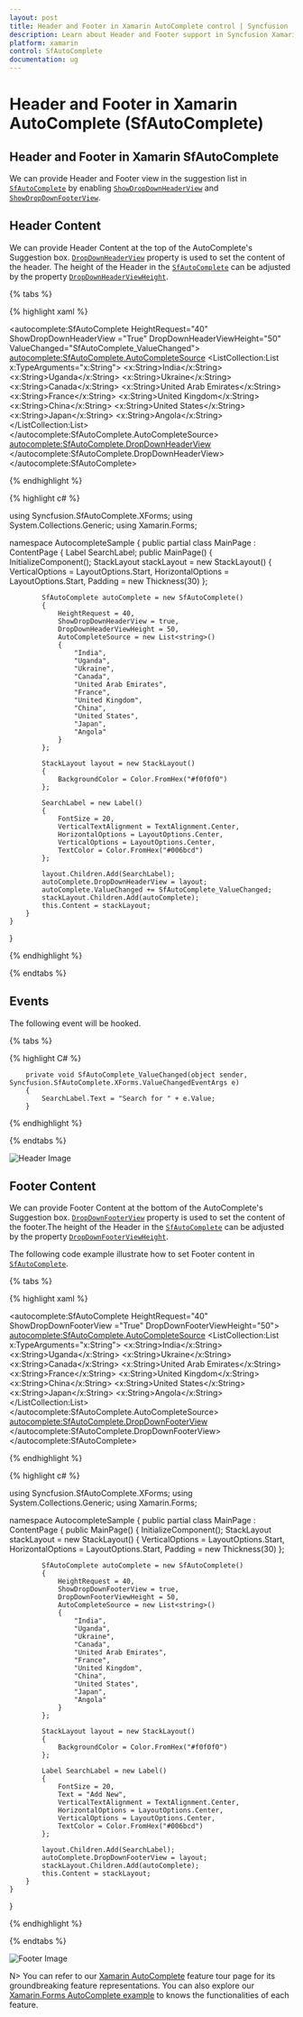 ```yaml
---
layout: post
title: Header and Footer in Xamarin AutoComplete control | Syncfusion
description: Learn about Header and Footer support in Syncfusion Xamarin AutoComplete (SfAutoComplete) control and more details.
platform: xamarin
control: SfAutoComplete
documentation: ug
---
```


# Header and Footer in Xamarin AutoComplete (SfAutoComplete)

## Header and Footer in Xamarin SfAutoComplete

We can provide Header and Footer view in the suggestion list in [`SfAutoComplete`](https://help.syncfusion.com/cr/xamarin/Syncfusion.SfAutoComplete.XForms.SfAutoComplete.html) by enabling [`ShowDropDownHeaderView`](https://help.syncfusion.com/cr/xamarin/Syncfusion.SfAutoComplete.XForms.SfAutoComplete.html#Syncfusion_SfAutoComplete_XForms_SfAutoComplete_ShowDropDownHeaderView) and [`ShowDropDownFooterView`](https://help.syncfusion.com/cr/xamarin/Syncfusion.SfAutoComplete.XForms.SfAutoComplete.html#Syncfusion_SfAutoComplete_XForms_SfAutoComplete_ShowDropDownFooterView). 

## Header Content

We can provide Header Content at the top of the AutoComplete's Suggestion box. [`DropDownHeaderView`](https://help.syncfusion.com/cr/xamarin/Syncfusion.SfAutoComplete.XForms.SfAutoComplete.html#Syncfusion_SfAutoComplete_XForms_SfAutoComplete_DropDownHeaderView) property is used to set the content of the header. The height of the Header in the [`SfAutoComplete`](https://help.syncfusion.com/cr/xamarin/Syncfusion.SfAutoComplete.XForms.SfAutoComplete.html) can be adjusted by the property [`DropDownHeaderViewHeight`](https://help.syncfusion.com/cr/xamarin/Syncfusion.SfAutoComplete.XForms.SfAutoComplete.html#Syncfusion_SfAutoComplete_XForms_SfAutoComplete_DropDownHeaderViewHeight).

{% tabs %}

{% highlight xaml %}

<?xml version="1.0" encoding="utf-8" ?>
<ContentPage xmlns="http://xamarin.com/schemas/2014/forms"
             xmlns:x="http://schemas.microsoft.com/winfx/2009/xaml"
             xmlns:autocomplete="clr-namespace:Syncfusion.SfAutoComplete.XForms;assembly=Syncfusion.SfAutoComplete.XForms"
             xmlns:ListCollection="clr-namespace:System.Collections.Generic;assembly=netstandard"
             xmlns:local="clr-namespace:AutocompleteSample"
             x:Class="AutocompleteSample.MainPage">
    <StackLayout VerticalOptions="Start" 
                 HorizontalOptions="Start" 
                 Padding="30">
        <autocomplete:SfAutoComplete HeightRequest="40"
                                     ShowDropDownHeaderView ="True"
                                     DropDownHeaderViewHeight="50"
                                     ValueChanged="SfAutoComplete_ValueChanged">
            <autocomplete:SfAutoComplete.AutoCompleteSource>
               <ListCollection:List x:TypeArguments="x:String">
                    <x:String>India</x:String>
                    <x:String>Uganda</x:String>
                    <x:String>Ukraine</x:String>
                    <x:String>Canada</x:String>
                    <x:String>United Arab Emirates</x:String>
                    <x:String>France</x:String>
                    <x:String>United Kingdom</x:String>
                    <x:String>China</x:String>
                    <x:String>United States</x:String>
                    <x:String>Japan</x:String>
                    <x:String>Angola</x:String>
                </ListCollection:List>
            </autocomplete:SfAutoComplete.AutoCompleteSource>
            <autocomplete:SfAutoComplete.DropDownHeaderView>
                <StackLayout BackgroundColor="#f0f0f0" >
                    <Label  x:Name="SearchLabel" 
                            FontSize="20" 
                            VerticalTextAlignment="Center" 
                            HorizontalOptions="Center" 
                            VerticalOptions="Center" 
                            TextColor="#006bcd"   />
                </StackLayout>
            </autocomplete:SfAutoComplete.DropDownHeaderView>
        </autocomplete:SfAutoComplete>
    </StackLayout>
</ContentPage>

{% endhighlight %}

{% highlight c# %}

using Syncfusion.SfAutoComplete.XForms;
using System.Collections.Generic;
using Xamarin.Forms;

namespace AutocompleteSample
{
    public partial class MainPage : ContentPage
    {
        Label SearchLabel;
        public MainPage()
        {
            InitializeComponent();
            StackLayout stackLayout = new StackLayout()
            {
                VerticalOptions = LayoutOptions.Start,
                HorizontalOptions = LayoutOptions.Start,
                Padding = new Thickness(30)
            };

            SfAutoComplete autoComplete = new SfAutoComplete()
            {
                HeightRequest = 40,
                ShowDropDownHeaderView = true,
                DropDownHeaderViewHeight = 50,
                AutoCompleteSource = new List<string>()
                {
                    "India",
                    "Uganda",
                    "Ukraine",
                    "Canada",
                    "United Arab Emirates",
                    "France",
                    "United Kingdom",
                    "China",
                    "United States",
                    "Japan",
                    "Angola"
                }
            };

            StackLayout layout = new StackLayout()
            {
                BackgroundColor = Color.FromHex("#f0f0f0")
            };

            SearchLabel = new Label()
            {
                FontSize = 20,
                VerticalTextAlignment = TextAlignment.Center,
                HorizontalOptions = LayoutOptions.Center,
                VerticalOptions = LayoutOptions.Center,
                TextColor = Color.FromHex("#006bcd")
            };

            layout.Children.Add(SearchLabel);
            autoComplete.DropDownHeaderView = layout;
            autoComplete.ValueChanged += SfAutoComplete_ValueChanged;
            stackLayout.Children.Add(autoComplete);
            this.Content = stackLayout;
        }
    }
}

{% endhighlight %}

{% endtabs %}

## Events 

The following event will be hooked.

{% tabs %}

{% highlight C# %}

        private void SfAutoComplete_ValueChanged(object sender, Syncfusion.SfAutoComplete.XForms.ValueChangedEventArgs e)
        {
            SearchLabel.Text = "Search for " + e.Value;
        }
        
{% endhighlight %}

{% endtabs %}

![Header Image](images/Header-and-Footer/Header.png)

## Footer Content

We can provide Footer Content at the bottom of the AutoComplete's Suggestion box. [`DropDownFooterView`](https://help.syncfusion.com/cr/xamarin/Syncfusion.SfAutoComplete.XForms.SfAutoComplete.html#Syncfusion_SfAutoComplete_XForms_SfAutoComplete_DropDownFooterView) property is used to set the content of the footer.The height of the Header in the [`SfAutoComplete`](https://help.syncfusion.com/cr/xamarin/Syncfusion.SfAutoComplete.XForms.SfAutoComplete.html) can be adjusted by the property [`DropDownFooterViewHeight`](https://help.syncfusion.com/cr/xamarin/Syncfusion.SfAutoComplete.XForms.SfAutoComplete.html#Syncfusion_SfAutoComplete_XForms_SfAutoComplete_DropDownFooterViewHeight).

The following code example illustrate how to set Footer content in [`SfAutoComplete`](https://help.syncfusion.com/cr/xamarin/Syncfusion.SfAutoComplete.XForms.SfAutoComplete.html).

{% tabs %}

{% highlight xaml %}

<?xml version="1.0" encoding="utf-8" ?>
<ContentPage xmlns="http://xamarin.com/schemas/2014/forms"
             xmlns:x="http://schemas.microsoft.com/winfx/2009/xaml"
             xmlns:autocomplete="clr-namespace:Syncfusion.SfAutoComplete.XForms;assembly=Syncfusion.SfAutoComplete.XForms"
             xmlns:ListCollection="clr-namespace:System.Collections.Generic;assembly=netstandard"
             xmlns:local="clr-namespace:AutocompleteSample"
             x:Class="AutocompleteSample.MainPage">
    <StackLayout VerticalOptions="Start" 
                 HorizontalOptions="Start" 
                 Padding="30">
        <autocomplete:SfAutoComplete HeightRequest="40"
                                     ShowDropDownFooterView ="True"
                                     DropDownFooterViewHeight="50">
            <autocomplete:SfAutoComplete.AutoCompleteSource>
                <ListCollection:List x:TypeArguments="x:String">
                    <x:String>India</x:String>
                    <x:String>Uganda</x:String>
                    <x:String>Ukraine</x:String>
                    <x:String>Canada</x:String>
                    <x:String>United Arab Emirates</x:String>
                    <x:String>France</x:String>
                    <x:String>United Kingdom</x:String>
                    <x:String>China</x:String>
                    <x:String>United States</x:String>
                    <x:String>Japan</x:String>
                    <x:String>Angola</x:String>
                </ListCollection:List>
            </autocomplete:SfAutoComplete.AutoCompleteSource>
            <autocomplete:SfAutoComplete.DropDownFooterView>
                <StackLayout BackgroundColor="#f0f0f0" >
                    <Label  Text="Add New"
                            FontSize="20" 
                            VerticalTextAlignment="Center" 
                            HorizontalOptions="Center" 
                            VerticalOptions="Center" 
                            TextColor="#006bcd" />
                </StackLayout>
            </autocomplete:SfAutoComplete.DropDownFooterView>
        </autocomplete:SfAutoComplete>
    </StackLayout>
</ContentPage>

{% endhighlight %}

{% highlight c# %}

using Syncfusion.SfAutoComplete.XForms;
using System.Collections.Generic;
using Xamarin.Forms;

namespace AutocompleteSample
{
    public partial class MainPage : ContentPage
    {
        public MainPage()
        {
            InitializeComponent();
            StackLayout stackLayout = new StackLayout()
            {
                VerticalOptions = LayoutOptions.Start,
                HorizontalOptions = LayoutOptions.Start,
                Padding = new Thickness(30)
            };

            SfAutoComplete autoComplete = new SfAutoComplete()
            {
                HeightRequest = 40,
                ShowDropDownFooterView = true,
                DropDownFooterViewHeight = 50,
                AutoCompleteSource = new List<string>()
                {
                    "India",
                    "Uganda",
                    "Ukraine",
                    "Canada",
                    "United Arab Emirates",
                    "France",
                    "United Kingdom",
                    "China",
                    "United States",
                    "Japan",
                    "Angola"
                }
            };

            StackLayout layout = new StackLayout()
            {
                BackgroundColor = Color.FromHex("#f0f0f0")
            };

            Label SearchLabel = new Label()
            {
                FontSize = 20,
                Text = "Add New",
                VerticalTextAlignment = TextAlignment.Center,
                HorizontalOptions = LayoutOptions.Center,
                VerticalOptions = LayoutOptions.Center,
                TextColor = Color.FromHex("#006bcd")
            };

            layout.Children.Add(SearchLabel);
            autoComplete.DropDownFooterView = layout;
            stackLayout.Children.Add(autoComplete);
            this.Content = stackLayout;
        }
    }
}

{% endhighlight %}

{% endtabs %}

![Footer Image](images/Header-and-Footer/Footer.png)

N> You can refer to our [Xamarin AutoComplete](https://www.syncfusion.com/xamarin-ui-controls/xamarin-autocomplete) feature tour page for its groundbreaking feature representations. You can also explore our [Xamarin.Forms AutoComplete example](https://github.com/syncfusion/xamarin-demos/tree/master/Forms/AutoComplete) to knows the functionalities of each feature.